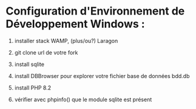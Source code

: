# Configuration d'Environnement de Développement Windows :

1. installer stack WAMP, (plus/ou?) Laragon

2. git clone url de votre fork

2. install sqlite

3. install DBBrowser pour explorer votre fichier base de données bdd.db

4. install PHP 8.2

5. vérifier avec phpinfo() que le module sqlite est présent
